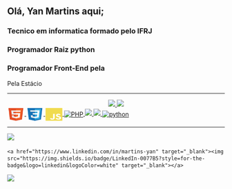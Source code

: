 <h2> Olá, Yan Martins aqui; </h2>
<h3> Tecnico em informatica formado pelo IFRJ <br> </h3>
<h3>Programador Raiz python </h3>
<h3>Programador Front-End pela  </h3>
<p>Pela Estácio </p>
 <hr>
<div align="center">
  <a href="https://www.linkedin.com/in/martins-yan">
  <img height="180em" src="https://github-readme-stats.vercel.app/api?username=Marti-yan&show_icons=true&theme=tokyonight&include_all_commits=true&count_private=true"/>
  <img height="180em" src="https://github-readme-stats.vercel.app/api/top-langs/?username=Marti-yan&layout=compact&langs_count=10&theme=tokyonight"/>
</div>
  <div>
    <img align="center" alt="HTML" height="30" width="40" src="https://raw.githubusercontent.com/devicons/devicon/master/icons/html5/html5-original.svg">
  <img align="center" alt="CSS" height="30" width="40" src="https://raw.githubusercontent.com/devicons/devicon/master/icons/css3/css3-original.svg">
    <img align="center" alt="JS" height="30" width="40" src="https://raw.githubusercontent.com/devicons/devicon/master/icons/javascript/javascript-plain.svg">
   <img align="center" alt="PHP" height="40" width="45" src="https://cdn.jsdelivr.net/gh/devicons/devicon/icons/php/php-plain.svg"  />
   <img src="https://cdn.jsdelivr.net/gh/devicons/devicon/icons/typescript/typescript-original.svg" />
   <img src="https://cdn.jsdelivr.net/gh/devicons/devicon/icons/react/react-original.svg" />

   <img align="center" alt="python" height="35" width="45" src="https://cdn.jsdelivr.net/gh/devicons/devicon/icons/python/python-original.svg"  />
  </div>
  <hr>
  <div>
    <a href="https://www.instagram.com/marti_yan2/" target="_blank"><img src="https://img.shields.io/badge/Instagram-E4405F?style=for-the-badge&logo=instagram&logoColor=white" target="_blank"></a>
 
 	<a href="https://www.linkedin.com/in/martins-yan" target="_blank"><img src="https://img.shields.io/badge/LinkedIn-0077B5?style=for-the-badge&logo=linkedin&logoColor=white" target="_blank"></a>
 <a href="https://github.com/Marti-yan" target="_blank"><img src="https://img.shields.io/badge/GitHub-100000?style=for-the-badge&logo=github&logoColor=white" target="_blank"></a>
  

 </div>
